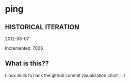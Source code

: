 # ping

## HISTORICAL ITERATION
2012-08-07

Incremented: 7006

## What is this?? 
Linux skills to hack the github commit visualization chart `;-)`
